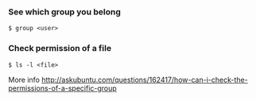 ### See which group you belong
`$ group <user>`

### Check permission of a file
`$ ls -l <file>`


More info http://askubuntu.com/questions/162417/how-can-i-check-the-permissions-of-a-specific-group

